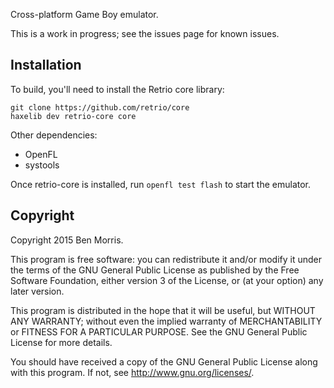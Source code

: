 Cross-platform Game Boy emulator.

This is a work in progress; see the issues page for known issues.


Installation
------------

To build, you'll need to install the Retrio core library:

    git clone https://github.com/retrio/core
    haxelib dev retrio-core core

Other dependencies:

* OpenFL
* systools

Once retrio-core is installed, run `openfl test flash` to start the emulator.


Copyright
---------

Copyright 2015 Ben Morris.

This program is free software: you can redistribute it and/or modify it under 
the terms of the GNU General Public License as published by the Free Software 
Foundation, either version 3 of the License, or (at your option) any later 
version.

This program is distributed in the hope that it will be useful, but WITHOUT ANY 
WARRANTY; without even the implied warranty of MERCHANTABILITY or FITNESS FOR A 
PARTICULAR PURPOSE.  See the GNU General Public License for more details.

You should have received a copy of the GNU General Public License along with 
this program.  If not, see <http://www.gnu.org/licenses/>.
